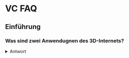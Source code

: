 # VC FAQ
## Einführung
### Was sind zwei Anwendugnen des 3D-Internets?
<details>
    <summary>Antwort</summary>
    Dies ist ein Test
</details>

